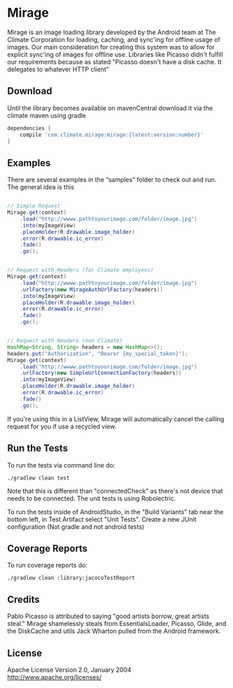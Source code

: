 Mirage
=======

Mirage is an image loading library developed by the Android team at The Climate Corporation
for loading, caching, and sync'ing for offline usage of images. Our main consideration
for creating this system was to allow for explicit sync'ing of images for offline use.
Libraries like Picasso didn't fulfill our requirements because as stated "Picasso doesn't
have a disk cache. It delegates to whatever HTTP client"




Download
--------
Until the library becomes available on mavenCentral download it via the climate maven
using gradle

``` groovy
dependencies {
    compile 'com.climate.mirage:mirage:{latest:version:number}'
}
```




Examples
--------
There are several examples in the “samples” folder to check out and run.
The general idea is this

```Java

// Simple Request
Mirage.get(context)
    .load("http://wwww.pathtoyourimage.com/folder/image.jpg")
    .into(myImageView)
    .placeHolder(R.drawable.image_holder)
    .error(R.drawable.ic_error)
    .fade()
    .go();


// Request with Headers (for Climate employees)
Mirage.get(context)
    .load("http://wwww.pathtoyourimage.com/folder/image.jpg")
    .urlFactory(new MirageAuthUrlFactory(headers))
    .into(myImageView)
    .placeHolder(R.drawable.image_holder)
    .error(R.drawable.ic_error)
    .fade()
    .go();


// Request with Headers (non Climate)
HashMap<String, String> headers = new HashMap<>();
headers.put("Authorization", "Bearer {my_special_token}");
Mirage.get(context)
    .load("http://wwww.pathtoyourimage.com/folder/image.jpg")
    .urlFactory(new SimpleUrlConnectionFactory(headers))
    .into(myImageView)
    .placeHolder(R.drawable.image_holder)
    .error(R.drawable.ic_error)
    .fade()
    .go();

```

If you're using this in a ListView, Mirage will automatically cancel the calling
request for you if use a recycled view.




Run the Tests
--------
To run the tests via command line do:
```
./gradlew clean test
```

Note that this is different than "connectedCheck" as there's not device that needs to
be connected. The unit tests is using Robolectric.


To run the tests inside of AndroidStudio, in the "Build Variants" tab near the bottom left,
in Test Artifact select "Unit Tests". Create a new JUnit configuration (Not gradle and not android
tests)




Coverage Reports
--------
To run coverage reports do:
```
./gradlew clean :library:jacocoTestReport
```



Credits
--------
Pablo Picasso is attributed to saying "good artists borrow, great artists steal."
Mirage shamelessly steals from EssentialsLoader, Picasso, Glide, and the DiskCache
and utils Jack Wharton pulled from the Android framework.



License
--------
Apache License
Version 2.0, January 2004
http://www.apache.org/licenses/
